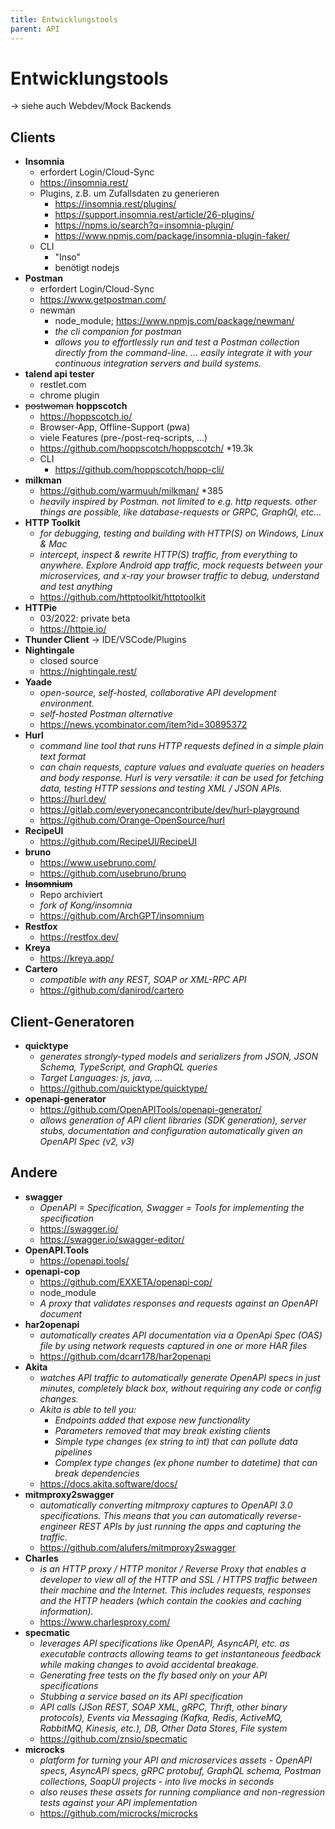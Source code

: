 ```yaml
---
title: Entwicklungstools
parent: API
---
```


# Entwicklungstools
-> siehe auch Webdev/Mock Backends

## Clients
- **Insomnia**
  - erfordert Login/Cloud-Sync 
  - <https://insomnia.rest/>
  - Plugins, z.B. um Zufallsdaten zu generieren
    - <https://insomnia.rest/plugins/>
    - <https://support.insomnia.rest/article/26-plugins/>
    - <https://npms.io/search?q=insomnia-plugin/>
    - <https://www.npmjs.com/package/insomnia-plugin-faker/>
  - CLI
    - "Inso"
    - benötigt nodejs
- **Postman**
  - erfordert Login/Cloud-Sync
  - <https://www.getpostman.com/>
  - newman
    - node_module; <https://www.npmjs.com/package/newman/>
    - *the cli companion for postman*
    - *allows you to effortlessly run and test a Postman collection directly from the command-line. ... easily integrate it with your continuous integration servers and build systems.*
- **talend api tester**
  - restlet.com
  - chrome plugin
- ~~postwoman~~ **hoppscotch**
  - <https://hoppscotch.io/>
  - Browser-App, Offline-Support (pwa)
  - viele Features (pre-/post-req-scripts, ...)
  - <https://github.com/hoppscotch/hoppscotch/> *19.3k
  - CLI
    - <https://github.com/hoppscotch/hopp-cli/>
- **milkman**
  - <https://github.com/warmuuh/milkman/> *385
  - *heavily inspired by Postman. not limited to e.g. http requests. other things are possible, like database-requests or GRPC, GraphQl, etc...*
- **HTTP Toolkit**
  - *for debugging, testing and building with HTTP(S) on Windows, Linux & Mac*
  - *intercept, inspect & rewrite HTTP(S) traffic, from everything to anywhere. Explore Android app traffic, mock requests between your microservices, and x-ray your browser traffic to debug, understand and test anything*
  - <https://github.com/httptoolkit/httptoolkit>
- **HTTPie**
  - 03/2022: private beta 
  - <https://httpie.io/>
- **Thunder Client** -> IDE/VSCode/Plugins
- **Nightingale**
  - closed source 
  - <https://nightingale.rest/> 
- **Yaade**
  - *open-source, self-hosted, collaborative API development environment.*
  - *self-hosted Postman alternative*
  - <https://news.ycombinator.com/item?id=30895372>
- **Hurl**
  - *command line tool that runs HTTP requests defined in a simple plain text format*
  - *can chain requests, capture values and evaluate queries on headers and body response. Hurl is very versatile: it can be used for fetching data, testing HTTP sessions and testing XML / JSON APIs.* 
  - <https://hurl.dev/>
  - <https://gitlab.com/everyonecancontribute/dev/hurl-playground>
  - <https://github.com/Orange-OpenSource/hurl>
- **RecipeUI**
  - <https://github.com/RecipeUI/RecipeUI>
- **bruno**
  - <https://www.usebruno.com/>
  - <https://github.com/usebruno/bruno>
- ~~**Insomnium**~~
  - Repo archiviert 
  - *fork of Kong/insomnia* 
  - <https://github.com/ArchGPT/insomnium>
- **Restfox**
  - <https://restfox.dev/>
- **Kreya**
  - <https://kreya.app/>  
- **Cartero**
  - *compatible with any REST, SOAP or XML-RPC API*
  - <https://github.com/danirod/cartero>


## Client-Generatoren
- **quicktype**
  - *generates strongly-typed models and serializers from JSON, JSON Schema, TypeScript, and GraphQL queries*
  - *Target Languages: js, java, ...*
  - <https://github.com/quicktype/quicktype/>
- **openapi-generator**
  - <https://github.com/OpenAPITools/openapi-generator/>
  - *allows generation of API client libraries (SDK generation), server stubs, documentation and configuration automatically given an OpenAPI Spec (v2, v3)*

## Andere
- **swagger**
  - *OpenAPI = Specification, Swagger = Tools for implementing the specification* 
  - <https://swagger.io/>
  - <https://swagger.io/swagger-editor/>
- **OpenAPI.Tools**
  - <https://openapi.tools/> 
- **openapi-cop**
  - <https://github.com/EXXETA/openapi-cop/>
  - node_module
  - *A proxy that validates responses and requests against an OpenAPI document*
- **har2openapi**
  - *automatically creates API documentation via a OpenApi Spec (OAS) file by using network requests captured in one or more HAR files* 
  - <https://github.com/dcarr178/har2openapi> 
- **Akita**
  - *watches API traffic to automatically generate OpenAPI specs in just minutes, completely black box, without requiring any code or config changes.*
  - *Akita is able to tell you:*
    - *Endpoints added that expose new functionality*
    - *Parameters removed that may break existing clients*
    - *Simple type changes (ex string to int) that can pollute data pipelines*
    - *Complex type changes (ex phone number to datetime) that can break dependencies*
  - <https://docs.akita.software/docs/>
- **mitmproxy2swagger**
  - *automatically converting mitmproxy captures to OpenAPI 3.0 specifications. This means that you can automatically reverse-engineer REST APIs by just running the apps and capturing the traffic.*   
  - <https://github.com/alufers/mitmproxy2swagger>
- **Charles**
  - *is an HTTP proxy / HTTP monitor / Reverse Proxy that enables a developer to view all of the HTTP and SSL / HTTPS traffic between their machine and the Internet. This includes requests, responses and the HTTP headers (which contain the cookies and caching information).* 
  - <https://www.charlesproxy.com/>
- **specmatic**
  - *leverages API specifications like OpenAPI, AsyncAPI, etc. as executable contracts allowing teams to get instantaneous feedback while making changes to avoid accidental breakage.*
  - *Generating free tests on the fly based only on your API specifications*
  - *Stubbing a service based on its API specification*
  - *API calls (JSon REST, SOAP XML, gRPC, Thrift, other binary protocols), Events via Messaging (Kafka, Redis, ActiveMQ, RabbitMQ, Kinesis, etc.), DB, Other Data Stores, File system*
  - <https://github.com/znsio/specmatic>
- **microcks**
  - *platform for turning your API and microservices assets - OpenAPI specs, AsyncAPI specs, gRPC protobuf, GraphQL schema, Postman collections, SoapUI projects - into live mocks in seconds*
  - *also reuses these assets for running compliance and non-regression tests against your API implementation*
  - <https://github.com/microcks/microcks>

